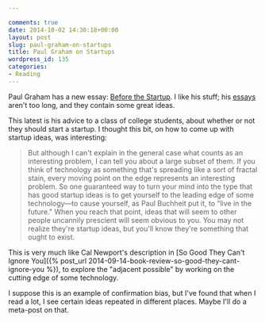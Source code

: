 ```yaml
---

comments: true
date: 2014-10-02 14:30:18+00:00
layout: post
slug: paul-graham-on-startups
title: Paul Graham on Startups
wordpress_id: 135
categories:
- Reading
---
```


Paul Graham has a new essay: [Before the Startup](http://paulgraham.com/before.html). I like his stuff; his [essays](http://paulgraham.com/articles.html) aren't too long, and they contain some great ideas.

This latest is his advice to a class of college students, about whether or not they should start a startup. I thought this bit, on how to come up with startup ideas, was interesting:


<blockquote>But although I can't explain in the general case what counts as an interesting problem, I can tell you about a large subset of them. If you think of technology as something that's spreading like a sort of fractal stain, every moving point on the edge represents an interesting problem. So one guaranteed way to turn your mind into the type that has good startup ideas is to get yourself to the leading edge of some technology—to cause yourself, as Paul Buchheit put it, to "live in the future." When you reach that point, ideas that will seem to other people uncannily prescient will seem obvious to you. You may not realize they're startup ideas, but you'll know they're something that ought to exist.</blockquote>


This is very much like Cal Newport's description in [So Good They Can't Ignore You]({% post_url 2014-09-14-book-review-so-good-they-cant-ignore-you %}), to explore the "adjacent possible" by working on the cutting edge of some technology.

I suppose this is an example of confirmation bias, but I've found that when I read a lot, I see certain ideas repeated in different places. Maybe I'll do a meta-post on that.
